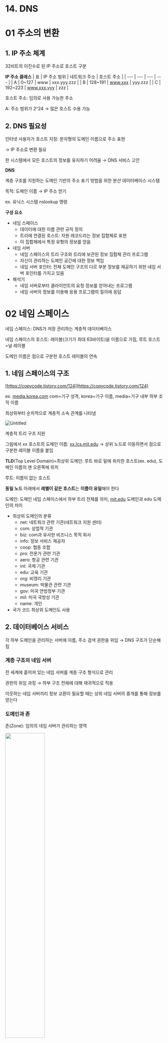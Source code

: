# 14. DNS

# 01 주소의 변환

## 1. IP 주소 체계

32비트의 이진수로 된 IP 주소로 호스트 구분

**IP 주소 클래스**
| 표 | IP 주소 범위 | 네트워크 주소 | 호스트 주소 |
| --- | --- | --- | --- |
| A | 0~127 | www | xxx.yyy.zzz |
| B | 128~191 | www.xxx | yyy.zzz |
| C | 192~223 | www.xxx.yyy | zzz |

호스트 주소: 임의로 사용 가능한 주소

A: 주소 범위가 2^24 → 많은 호스트 수용 가능

## 2. DNS 필요성

인터넷 사용자가 호스트 지칭: 문자형의 도메인 이름으로 주소 표현

→ IP 주소로 변환 필요

한 시스템에서 모든 호스트의 정보를 유지하기 어려움 → DNS 서비스 고안

**DNS**

계층 구조를 지원하는 도메인 기반의 주소 표기 방법을 위한 분산 데이터베이스 시스템

목적: 도메인 이름 → IP 주소 얻기

ex. 유닉스 시스템 nslookup 명령

**구성 요소**

- 네임 스페이스
    - 데이터에 대한 이름 관련 규칙 정의
    - 트리에 연결된 호스트: 자원 레코드라는 정보 집합체로 표현
    - 이 집합체에서 특정 유형의 정보를 얻음
- 네임 서버
    - 네임 스페이스의 트리 구조와 트리에 보관된 정보 집합체 관리 프로그램
    - 자신이 관리하는 도메인 공간에 대한 정보 책임
    - 네임 서버 포인터: 전체 도메인 구조의 다르 부분 정보를 제공하기 위한 네임 서버 포인터를 가지고 있음
- 해석기
    - 네임 서버로부터 클라이언트의 요청 정보를 얻어내는 프로그램
    - 네임 서버의 정보를 이용해 응용 프로그램의 질의에 응답

# 02 네임 스페이스

네임 스페이스: DNS가 저장 관리하는 계층적 데이터베이스

네임 스페이스의 호스트: 레이블(크기가 최대 63바이트)을 이름으로 가짐, 루트 호스트=널 레이블

도메인 이름은 점으로 구분한 호스트 레이블의 연속

## 1. 네임 스페이스의 구조

[https://copycode.tistory.com/124](https://copycode.tistory.com/124)

ex. [media.korea.com](http://media.korea.com) com=기구 성격, korea=기구 이름, media=기구 내부 하부 조직 이름

최상위부터 순차적으로 계층적 소속 관계를 나타냄

![Untitled](./img/ch14-1.png)

계층적 트리 구조 지원

그림에서 xx 호스트의 도메인 이름: [xx.lcs.mit.edu](http://xx.lcs.mit.edu) → 상위 노드로 이동하면서 점으로 구분한 레이블 이름을 붙임

**TLD**(Top Level Domain)=최상위 도메인: 루트 바로 밑에 위치한 호스트(ex. edu), 도메인 이름의 맨 오른쪽에 위치

루트: 이름이 없는 호스트

**동일 노드** 아래에서 **레벨이 같은 호스트**는 **이름이 유일**해야 한다

도메인: 도메인 네임 스페이스에서 하부 트리 전체를 의미, [mit.edu](http://mit.edu) 도메인과 edu 도메인의 차이

- 최상위 도메인의 분류
    - net: 네트워크 관련 기관(네트워크 지원 센터)
    - com: 상업적 기관
    - biz: com과 유사한 비즈니스 목적 회사
    - info: 정보 서비스 제공자
    - coop: 협동 조합
    - pro: 전문가 관련 기관
    - aero: 항공 관련 기관
    - int: 국제 기관
    - edu: 교육 기관
    - org: 비영리 기관
    - museum: 박물관 관련 기관
    - gov: 미국 연방정부 기관
    - mil: 미국 국방성 기관
    - name: 개인
- 국가 코드 최상위 도메인도 사용

## 2. 데이터베이스 서비스

각 하부 도메인을 관리하는 서버에 이름, 주소 검색 권한을 위임 → DNS 구조가 단순해짐

### 계층 구조의 네임 서버

전 세계에 흩어져 있는 네임 서버를 계층 구조 형식으로 관리

권한의 위임 과정 → 하부 구조 전체에 대해 재귀적으로 적용

이웃하는 네임 서버끼리 정보 교환이 필요할 때는 상위 네임 서버의 중개를 통해 정보를 얻는다

### 도메인과 존

존(Zone): 임의의 네임 서버가 관리하는 영역

<img src="./img/ch14-2.jpeg" width=50%>

도메인인과 존은 유사하면서도 다르다

edu 도메인 하부에 mi.edu라는 도메인이 존재하기 때문에 edu 도메인에는 서로 구분되는 존이 2개 존재 (edu와 mit.edu)

특정 네임 서버가 자신의 하위에 있는 도메인을 전적으로 관리한다면 도메인=존 (mit.edu 하위에 도메인이 없다면)

## 3. 자원 레코드

자원 레코드(RR, Resource Record): 이름과 주소 정보를 위한 데이터베이스이므로 레코드 개념이 필요

네임 서버: 자원 레코드를 이용해 정보 보관

해석기: 질의 레코드를 이용해 네임 서버에 정보 요청

**자원 레코드**

| Name | 찾으려는 가변 길이의 도메인 이름, 보관된 정보가 해당 도메인 이름과 연관 |
| --- | --- |
| Type | 16비트 크기, 자원의 종류를 나타냄 |
| Class | 프로토콜 패밀리 의미, 인터넷에서 IN 사용 |
| Time To Live | 자원 레코드가 만기될 때까지의 유효 시간 |
| RD Length | 자원 데이터의 길이를 바이트로 |
| RD | 자원 레코드와 관계된 데이터 |

**질의 레코드**

| Name | 찾으려는 가변 길이의 도메인 이름, 원하는 도메인 이름을 기록하여 DNS 서버에 요청 |
| --- | --- |
| Type | 16비트 크기, 자원의 종류를 나타냄 |
| Class | 프로토콜 패밀리 의미, 인터넷에서 IN 사용 |

**자원 레코드의 유형**

- A(Address): 호스트의 IP 주소
- NS(Name Server): 네임 서버
- CNAME(CAnonical Name): 별명을 갖고 있는 호스트의 정식 이름
- SOA(Start of Authority): 존의 시작
- WKS(Well-known Services): 호스트가 제공하는 네트워크 서비스 정의
- PTR(Pointer): 도메인 이름을 가리키는 포인터, IP→도메인 변환 시 사용
- HINFO(Host Information): 호스트 정보

다른 부수적인 목적: 메일 교환 정보의 활용(Mail Exchange)

MX 레코드: 특정 메일 주소로 전송된 인터넷 메일을 다르 주소로 재전송

# 03 네임 서버와 해석기

DNS 서비스에서 중요한 것: 분산 네트워크 서비스 지원

## 1. 해석기

해석기(Resolver)에 정보 제공 요청 → 가장 가까운 네임 서버와 접촉해 정보 제공 요청 → 정보가 없으면 정보를 찾는 과정을 반복

### 인증 데이터

다수의 네임 서버 지원 → 도메인 데이터에 대해 인증 데이터, 캐시 데이터

**인증 데이터(Authoritative Data**

해당 데이터를 직접 관리할 책임이 있는 네임 서버로부터 받은 정보

**캐시 데이터(Cached Data)**

이전 요청에 의해 호스트가 보관하던 데이터, 재사용할 목적으로 저장

캐시 데이터가 현재 데이터와 다른 정보를 제공할 수 있어서 TTL 제공

### 존

존: 자원 레코드에 포함되는 인증 데이터의 집합체

포함 요소

- 존에 속하는 모든 호스트의 전체 자원 레코드 집합체
- 존에 포함된 최상위 호스트
- 위임 서브 존: 자신의 존에 속하지만, 인증이 위임된 경우
- 위임된 서브 존에 관한 글루 데이터: 서브 존의 네임 서버에 접근할 수 있도록 해줌

네임 서버는 다른 네임 서버로부터 수신한 캐시데이터 유지 → 자신의 네임 스페이스 + 관리 밖에 있는 호스트의 정보도 인증 가능

→ 존을 적절히 관리하는 것이 중요

****예시****

[mit.edu](http://mit.edu) 존 아래에 위치한 서브 존 info.mit.edu

서브 존의 네임 서버가 서브 존 도메인 내부에 위치하면 해석기에 혼란

mit.ed 도메인의 네임 서버인 dns.mit.edu가 해석기에 [dns.info.mit.edu](http://dns.info.mit.edu)에 주소 정보를 문의 하라고 응답 → 해석기가 IP 주소를 알 수 있도록 서브 존의 위임에 관련된 글루 데이터가 사용됨

상위 존의 네임 서버는 위임된 서브 존의 네임 서버에 관한 도메인 이름과 주소를 유지 → 정보를 얻음

## 2. 요청의 처리

같은 도메인에 있는 호스트의 정보 요청 → 간단히 처리

다른 도메인에 소속된 호스트의 정보 요청 → 가장 관련 있는 인근 네임 서버와 연결

가장 적절한 인근 네임 서버: 네임 서버가 관장하는 존의 상위에 위치 → 원하는 정보를 찾을 때까지 반복

- 호스트가 DNS 정보를 요청할 때 인증 데이터의 필요 여부를 명시, 인증 데이터가 필요한 경우가 아니라면 캐시 데이터 사용
- 해석기는 질의 요청이 재귀적으로 처리되는지 명시할 수 있음
    - 비재귀적 요청을 받은 경우: 인증 데이터를 가지고 있다면 회신 or 다른 네임 서버의 포인트 정보 회신

### 재귀적 처리

재귀적 요청을 받은 네임 서버는 해석기와 같은 클라이언트 역할 수행 → 최초의 해석기가 자신에게 요청한 것과 동일한 질의 요청을 다른 네임 서버에 전송

![Untitled](./img/ch14-3.png)

[https://copycode.tistory.com/125](https://copycode.tistory.com/125)

### 반복적 처리

로컬 네임 서버가 여러 네임서버를 직접 접촉

![Untitled](./img/ch14-4.png)

[https://wogh8732.tistory.com/24](https://wogh8732.tistory.com/24)

# 04 DNS 프로토콜

DNS 호스트도 클라이언트와 서버 기능을 동시에 수행

## 1. DNS 메시지

호스트는 DNS 데이터 요청, 또는 DNS 메시지 전송

### DNS 메시지의 구조

- Header: 12바이트, 필수 사항
- Question: 질의 레코드, 질의 메시지와 응답 메시지에서 모두 사용
- Answer: 서버가 클라이언트에 회신하는 응답, 응답 메시지에서 사용
- Additional: 응답 메시지로 사용, 해석기에 필요한 추가 정보 제공

### DNS 헤더

![Untitled](./img/ch14-5.png)

[https://www.catchpoint.com/blog/how-dns-works](https://www.catchpoint.com/blog/how-dns-works)

- Identification: 클라이언트의 질의에 대해 회신된 응답이 서로 연관되는지 확인
- QR: Query Response, 메시지 종류를 나타냄 0=질의, 1=응답
- OPcode: 질의나 응답의 종류, 0=표준 요청, 1=역방향 요청, 2=서버 상태에 대한 요청
- AA: Authoritative Answer, 네임 서버가 인증 권한이 있는 서버임을 나타냄(응답 메시지에만 사용)
- TC: Truncated, 1로 지정하면 응답의 크기가 512바이트(UDP 프로토콜 최대크기)를 초과하여 잘렸음을 알려줌
- RD(Recursion Desired): 1이면 재귀적인 응답을 원함, 질의 메시지에서 사용
- RA(Recursion Available): 응답 메시지에서 사용, 네임 서버가 재귀적인 응답을 지원한다
- Z: 예약 필드, 000으로 지정
- Rcde: 응답 메시지에서 응답 오류를 나타냄, 0이면 오류가 없다
- QUCOUNT: DNS 메시지의 Question 필드에 있는 질의 레코드의 개수
- ANCOUNT: 응답용 DNS 메시지에서 Answer자원 레코드의 개수
- AUCOUNT: 응답용 DNS 메시지에서 Authority 자원 레코드의 개수
- ARCOUNT: 응답용 DNS 메시지에서 Additional 자원 레코드의 개수

### UDP 프로토콜

해석기, 네임 서버: 53번 포트를 사용하여 UDP 프로토콜로 DNS 전송

DNS 메시지가 512바이트보다 크면 TCP 사용

## 2. DNS 프로토콜 동작 과정

해석기가 [www.korea.co.kr](http://www.korea.co.kr) 이라는 호스트이 IP 주소를 찾는 과정

### 질의 메시지

로컬 네임 서버에 질의 메시지 전송

Identification: 메시지 식별자

플래그: 0x0100(QR=0: 질의 메시지, OPcode=0: 표준 질의, RD=1: 재귀적 응답)

QUCOUNT=1 → 질의 레코드 하나만 있다

질의 레코드 전송

### 응답 메시지

Identification: 질의 메시지와 동일

플래그: 0x8180(QR=1: 응답 메시지, OPcode: 표준 질의, RD=1, RA=1: 재귀적 질의 응답, 오류 발생x)

QUCOUNT:1, ANCOUNT:2 , AUCOUNT:2, ARCOUNT:0

재귀적 응답이 포함되어 있음

응답 메시지에 Answer 자원 레코드 2개 존재

→ type:C